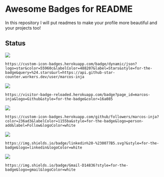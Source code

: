 # Awesome Badges for README
In this repository I will put readmes to make your profile more beautiful and your projects too!
## Status

![](https://custom-icon-badges.herokuapp.com/badge/dynamic/json?logo=star&color=55960c&labelColor=488207&label=Stars&style=for-the-badge&query=%24.stars&url=https://api.github-star-counter.workers.dev/user/marcos-inja) 
```
https://custom-icon-badges.herokuapp.com/badge/dynamic/json?logo=star&color=55960c&labelColor=488207&label=Stars&style=for-the-badge&query=%24.stars&url=https://api.github-star-counter.workers.dev/user/marcos-inja
```
![](https://visitor-badge-reloaded.herokuapp.com/badge?page_id=marcos-inja&logo=Github&style=for-the-badge&color=16a085)
```
https://visitor-badge-reloaded.herokuapp.com/badge?page_id=marcos-inja&logo=Github&style=for-the-badge&color=16a085
```
![](https://custom-icon-badges.herokuapp.com/github/followers/marcos-inja?color=236ad3&labelColor=1155ba&style=for-the-badge&logo=person-add&label=Follow&logoColor=white)
```
https://custom-icon-badges.herokuapp.com/github/followers/marcos-inja?color=236ad3&labelColor=1155ba&style=for-the-badge&logo=person-add&label=Follow&logoColor=white
```
![](https://img.shields.io/badge/linkedin%20-%230077B5.svg?&style=for-the-badge&logo=linkedin&logoColor=white)
```
https://img.shields.io/badge/linkedin%20-%230077B5.svg?&style=for-the-badge&logo=linkedin&logoColor=white
```
![](https://img.shields.io/badge/Gmail-D14836?style=for-the-badge&logo=gmail&logoColor=white)
```
https://img.shields.io/badge/Gmail-D14836?style=for-the-badge&logo=gmail&logoColor=white
```
